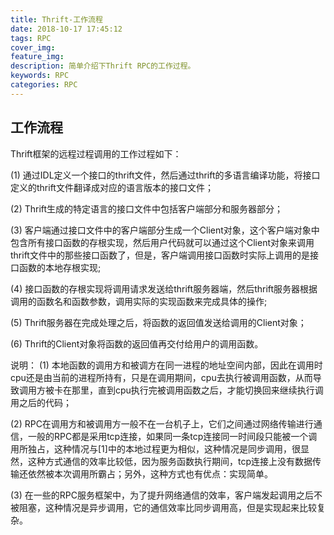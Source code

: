 ```yaml
---
title: Thrift-工作流程
date: 2018-10-17 17:45:12
tags: RPC
cover_img:
feature_img:
description: 简单介绍下Thrift RPC的工作过程。
keywords: RPC 
categories: RPC
---
```


## 工作流程

Thrift框架的远程过程调用的工作过程如下：

(1) 通过IDL定义一个接口的thrift文件，然后通过thrift的多语言编译功能，将接口定义的thrift文件翻译成对应的语言版本的接口文件；

(2) Thrift生成的特定语言的接口文件中包括客户端部分和服务器部分；

(3) 客户端通过接口文件中的客户端部分生成一个Client对象，这个客户端对象中包含所有接口函数的存根实现，然后用户代码就可以通过这个Client对象来调用thrift文件中的那些接口函数了，但是，客户端调用接口函数时实际上调用的是接口函数的本地存根实现;

(4) 接口函数的存根实现将调用请求发送给thrift服务器端，然后thrift服务器根据调用的函数名和函数参数，调用实际的实现函数来完成具体的操作;

(5) Thrift服务器在完成处理之后，将函数的返回值发送给调用的Client对象；

(6) Thrift的Client对象将函数的返回值再交付给用户的调用函数。

说明：
(1) 本地函数的调用方和被调方在同一进程的地址空间内部，因此在调用时cpu还是由当前的进程所持有，只是在调用期间，cpu去执行被调用函数，从而导致调用方被卡在那里，直到cpu执行完被调用函数之后，才能切换回来继续执行调用之后的代码；

(2) RPC在调用方和被调用方一般不在一台机子上，它们之间通过网络传输进行通信，一般的RPC都是采用tcp连接，如果同一条tcp连接同一时间段只能被一个调用所独占，这种情况与[1]中的本地过程更为相似，这种情况是同步调用，很显然，这种方式通信的效率比较低，因为服务函数执行期间，tcp连接上没有数据传输还依然被本次调用所霸占；另外，这种方式也有优点：实现简单。

(3) 在一些的RPC服务框架中，为了提升网络通信的效率，客户端发起调用之后不被阻塞，这种情况是异步调用，它的通信效率比同步调用高，但是实现起来比较复杂。

